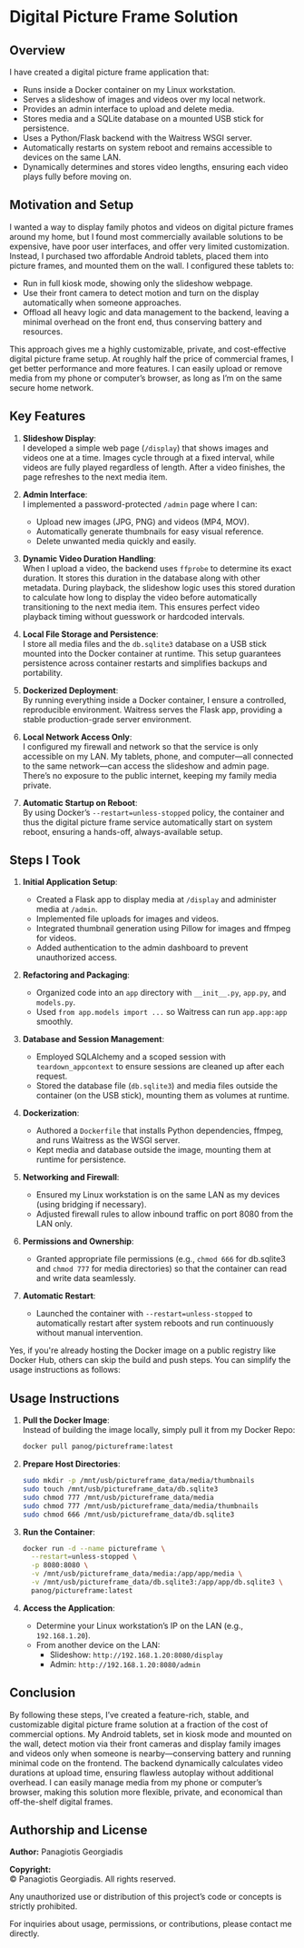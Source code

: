 # Digital Picture Frame Solution

## Overview

I have created a digital picture frame application that:

- Runs inside a Docker container on my Linux workstation.
- Serves a slideshow of images and videos over my local network.
- Provides an admin interface to upload and delete media.
- Stores media and a SQLite database on a mounted USB stick for persistence.
- Uses a Python/Flask backend with the Waitress WSGI server.
- Automatically restarts on system reboot and remains accessible to devices on the same LAN.
- Dynamically determines and stores video lengths, ensuring each video plays fully before moving on.

## Motivation and Setup

I wanted a way to display family photos and videos on digital picture frames around my home, but I found most commercially available solutions to be expensive, have poor user interfaces, and offer very limited customization. Instead, I purchased two affordable Android tablets, placed them into picture frames, and mounted them on the wall. I configured these tablets to:

- Run in full kiosk mode, showing only the slideshow webpage.
- Use their front camera to detect motion and turn on the display automatically when someone approaches.
- Offload all heavy logic and data management to the backend, leaving a minimal overhead on the front end, thus conserving battery and resources.
  
This approach gives me a highly customizable, private, and cost-effective digital picture frame setup. At roughly half the price of commercial frames, I get better performance and more features. I can easily upload or remove media from my phone or computer’s browser, as long as I’m on the same secure home network.

## Key Features

1. **Slideshow Display**:  
   I developed a simple web page (`/display`) that shows images and videos one at a time. Images cycle through at a fixed interval, while videos are fully played regardless of length. After a video finishes, the page refreshes to the next media item.

2. **Admin Interface**:  
   I implemented a password-protected `/admin` page where I can:
   - Upload new images (JPG, PNG) and videos (MP4, MOV).
   - Automatically generate thumbnails for easy visual reference.
   - Delete unwanted media quickly and easily.

3. **Dynamic Video Duration Handling**:  
   When I upload a video, the backend uses `ffprobe` to determine its exact duration. It stores this duration in the database along with other metadata. During playback, the slideshow logic uses this stored duration to calculate how long to display the video before automatically transitioning to the next media item. This ensures perfect video playback timing without guesswork or hardcoded intervals.

4. **Local File Storage and Persistence**:  
   I store all media files and the `db.sqlite3` database on a USB stick mounted into the Docker container at runtime. This setup guarantees persistence across container restarts and simplifies backups and portability.

5. **Dockerized Deployment**:  
   By running everything inside a Docker container, I ensure a controlled, reproducible environment. Waitress serves the Flask app, providing a stable production-grade server environment.

6. **Local Network Access Only**:  
   I configured my firewall and network so that the service is only accessible on my LAN. My tablets, phone, and computer—all connected to the same network—can access the slideshow and admin page. There’s no exposure to the public internet, keeping my family media private.

7. **Automatic Startup on Reboot**:  
   By using Docker’s `--restart=unless-stopped` policy, the container and thus the digital picture frame service automatically start on system reboot, ensuring a hands-off, always-available setup.

## Steps I Took

1. **Initial Application Setup**:
   - Created a Flask app to display media at `/display` and administer media at `/admin`.
   - Implemented file uploads for images and videos.
   - Integrated thumbnail generation using Pillow for images and ffmpeg for videos.
   - Added authentication to the admin dashboard to prevent unauthorized access.

2. **Refactoring and Packaging**:
   - Organized code into an `app` directory with `__init__.py`, `app.py`, and `models.py`.
   - Used `from app.models import ...` so Waitress can run `app.app:app` smoothly.

3. **Database and Session Management**:
   - Employed SQLAlchemy and a scoped session with `teardown_appcontext` to ensure sessions are cleaned up after each request.
   - Stored the database file (`db.sqlite3`) and media files outside the container (on the USB stick), mounting them as volumes at runtime.

4. **Dockerization**:
   - Authored a `Dockerfile` that installs Python dependencies, ffmpeg, and runs Waitress as the WSGI server.
   - Kept media and database outside the image, mounting them at runtime for persistence.

5. **Networking and Firewall**:
   - Ensured my Linux workstation is on the same LAN as my devices (using bridging if necessary).
   - Adjusted firewall rules to allow inbound traffic on port 8080 from the LAN only.

6. **Permissions and Ownership**:
   - Granted appropriate file permissions (e.g., `chmod 666` for db.sqlite3 and `chmod 777` for media directories) so that the container can read and write data seamlessly.

7. **Automatic Restart**:
   - Launched the container with `--restart=unless-stopped` to automatically restart after system reboots and run continuously without manual intervention.

Yes, if you're already hosting the Docker image on a public registry like Docker Hub, others can skip the build and push steps. You can simplify the usage instructions as follows:


## Usage Instructions

1. **Pull the Docker Image**:  
   Instead of building the image locally, simply pull it from my Docker Repo:
   ```bash
   docker pull panog/pictureframe:latest
   ```

2. **Prepare Host Directories**:
   ```bash
   sudo mkdir -p /mnt/usb/pictureframe_data/media/thumbnails
   sudo touch /mnt/usb/pictureframe_data/db.sqlite3
   sudo chmod 777 /mnt/usb/pictureframe_data/media
   sudo chmod 777 /mnt/usb/pictureframe_data/media/thumbnails
   sudo chmod 666 /mnt/usb/pictureframe_data/db.sqlite3
   ```

3. **Run the Container**:
   ```bash
   docker run -d --name pictureframe \
     --restart=unless-stopped \
     -p 8080:8080 \
     -v /mnt/usb/pictureframe_data/media:/app/app/media \
     -v /mnt/usb/pictureframe_data/db.sqlite3:/app/app/db.sqlite3 \
     panog/pictureframe:latest
   ```

4. **Access the Application**:
   - Determine your Linux workstation’s IP on the LAN (e.g., `192.168.1.20`).
   - From another device on the LAN:
     - Slideshow: `http://192.168.1.20:8080/display`
     - Admin: `http://192.168.1.20:8080/admin`

## Conclusion

By following these steps, I’ve created a feature-rich, stable, and customizable digital picture frame solution at a fraction of the cost of commercial options. My Android tablets, set in kiosk mode and mounted on the wall, detect motion via their front cameras and display family images and videos only when someone is nearby—conserving battery and running minimal code on the frontend. The backend dynamically calculates video durations at upload time, ensuring flawless autoplay without additional overhead. I can easily manage media from my phone or computer’s browser, making this solution more flexible, private, and economical than off-the-shelf digital frames.

## Authorship and License

**Author:** Panagiotis Georgiadis

**Copyright:**  
© Panagiotis Georgiadis. All rights reserved.

Any unauthorized use or distribution of this project’s code or concepts is strictly prohibited.

For inquiries about usage, permissions, or contributions, please contact me directly.
